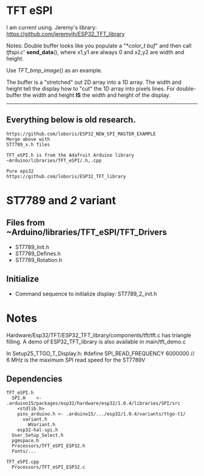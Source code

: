 # TFT eSPI
I am current using. Jeremy's library:
https://github.com/jeremyjh/ESP32_TFT_library

Notes:
Double buffer looks like you populate a "**color_t *buf**" and then call *tftspi.c*' **send_data**(), where x1,y1 are always 0 and x2,y2 are width and height.

Use *TFT_bmp_image*() as an example.

The buffer is a "stretched" out 2D array into a 1D array. The width and height tell the display how to "cut" the 1D array into pixels lines. For double-buffer the width and height **IS** the width and height of the display.

-------------------------------------------------------------------------------
Everything below is old research.
------------------------------

```
https://github.com/loboris/ESP32_NEW_SPI_MASTER_EXAMPLE
Merge above with
ST7789_x.h files

TFT_eSPI.h is from the Adafruit Arduino library
~Arduino/libraries/TFT_eSPI/.h,.cpp

Pure eps32
https://github.com/loboris/ESP32_TFT_library

```

# ST7789 and *_2_* variant

## Files from ~Arduino/libraries/TFT_eSPI/TFT_Drivers
* ST7789_Init.h
* ST7789_Defines.h
* ST7789_Rotation.h

## Initialize
* Command sequence to initialize display: ST7789_2_init.h

# Notes
Hardware/Esp32/TFT/ESP32_TFT_library/components/tft/tft.c has triangle filling.
A demo of ESP32_TFT_library is also available in main/tft_demo.c

In Setup25_TTGO_T_Display.h:
#define SPI_READ_FREQUENCY  6000000 // 6 MHz is the maximum SPI read speed for the ST7789V

## Dependencies
```
TFT_eSPI.h
  SPI.H    <- .arduino15/packages/esp32/hardware/esp32/1.0.4/libraries/SPI/src
    <stdlib.h>
    pins_arduino.h <- .arduino15/.../esp32/1.0.4/variants/ttgo-t1/
      variant.h
        WVariant.h
    esp32-hal-spi.h
  User_Setup_Select.h
  pgmspace.h
  Processors/TFT_eSPI_ESP32.h
  Fonts/...

TFT_eSPI.cpp
  Processors/TFT_eSPI_ESP32.c

```



